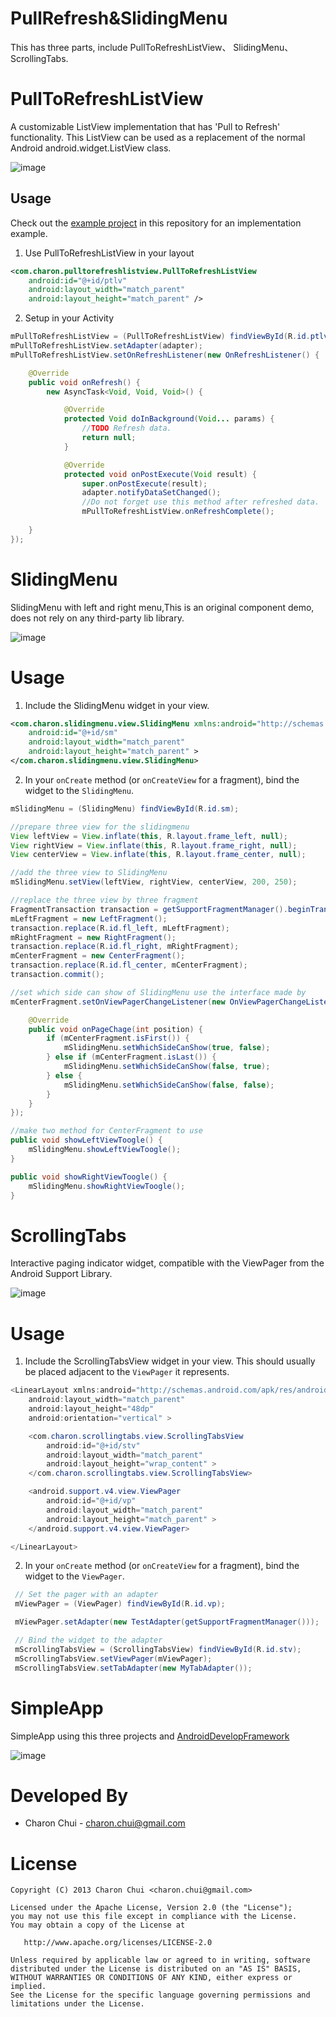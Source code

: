 PullRefresh&SlidingMenu
===

This has three parts, include PullToRefreshListView、 SlidingMenu、 ScrollingTabs.

                 
PullToRefreshListView
===

A customizable ListView implementation that has 'Pull to Refresh' functionality. This ListView can be used as a replacement of the normal Android android.widget.ListView class.

![image](https://raw.githubusercontent.com/CharonChui/AndroidNote/master/Pic/pullrefresh.gif)    

Usage
---

Check out the [example project](https://github.com/CharonChui/PullToRefreshListView) 
in this repository for an implementation example. 

1. Use PullToRefreshListView in your layout
```xml
<com.charon.pulltorefreshlistview.PullToRefreshListView
	android:id="@+id/ptlv"
	android:layout_width="match_parent"
	android:layout_height="match_parent" />
```

2. Setup in your Activity
```java
mPullToRefreshListView = (PullToRefreshListView) findViewById(R.id.ptlv);
mPullToRefreshListView.setAdapter(adapter);
mPullToRefreshListView.setOnRefreshListener(new OnRefreshListener() {

	@Override
	public void onRefresh() {
		new AsyncTask<Void, Void, Void>() {

			@Override
			protected Void doInBackground(Void... params) {
				//TODO Refresh data.
				return null;
			}

			@Override
			protected void onPostExecute(Void result) {
				super.onPostExecute(result);
				adapter.notifyDataSetChanged();
				//Do not forget use this method after refreshed data.
				mPullToRefreshListView.onRefreshComplete();
			
	}
});
```

SlidingMenu
===

SlidingMenu with left and right menu,This is an original component demo, does not rely on any third-party lib library.

![image](https://raw.githubusercontent.com/CharonChui/PullRefresh&SlidingMenu/master/Pics/SlidingMenu.gif)  

Usage
===

1. Include the SlidingMenu widget in your view.        

```xml
<com.charon.slidingmenu.view.SlidingMenu xmlns:android="http://schemas.android.com/apk/res/android"
	android:id="@+id/sm"
	android:layout_width="match_parent"
	android:layout_height="match_parent" >
</com.charon.slidingmenu.view.SlidingMenu>
```	             

2. In your `onCreate` method (or `onCreateView` for a fragment), bind the widget to the `SlidingMenu`.

```java
mSlidingMenu = (SlidingMenu) findViewById(R.id.sm);

//prepare three view for the slidingmenu
View leftView = View.inflate(this, R.layout.frame_left, null);
View rightView = View.inflate(this, R.layout.frame_right, null);
View centerView = View.inflate(this, R.layout.frame_center, null);

//add the three view to SlidingMenu
mSlidingMenu.setView(leftView, rightView, centerView, 200, 250);

//replace the three view by three fragment
FragmentTransaction transaction = getSupportFragmentManager().beginTransaction();
mLeftFragment = new LeftFragment();
transaction.replace(R.id.fl_left, mLeftFragment);
mRightFragment = new RightFragment();
transaction.replace(R.id.fl_right, mRightFragment);
mCenterFragment = new CenterFragment();
transaction.replace(R.id.fl_center, mCenterFragment);
transaction.commit();

//set which side can show of SlidingMenu use the interface made by 
mCenterFragment.setOnViewPagerChangeListener(new OnViewPagerChangeListener() {

	@Override
	public void onPageChage(int position) {
		if (mCenterFragment.isFirst()) {
			mSlidingMenu.setWhichSideCanShow(true, false);
		} else if (mCenterFragment.isLast()) {
			mSlidingMenu.setWhichSideCanShow(false, true);
		} else {
			mSlidingMenu.setWhichSideCanShow(false, false);
		}
	}
});

//make two method for CenterFragment to use
public void showLeftViewToogle() {
	mSlidingMenu.showLeftViewToogle();
}

public void showRightViewToogle() {
	mSlidingMenu.showRightViewToogle();
}
```
		
		
ScrollingTabs
===

Interactive paging indicator widget, compatible with the ViewPager from the Android Support Library.

![image](https://raw.githubusercontent.com/CharonChui/PullRefresh&SlidingMenu/master/Pics/ScrollingTabs.gif)  

Usage
===

1. Include the ScrollingTabsView widget in your view. This should usually be placed adjacent to the `ViewPager` it represents.

```java
<LinearLayout xmlns:android="http://schemas.android.com/apk/res/android"
	android:layout_width="match_parent"
	android:layout_height="48dp"
	android:orientation="vertical" >

	<com.charon.scrollingtabs.view.ScrollingTabsView
		android:id="@+id/stv"
		android:layout_width="match_parent"
		android:layout_height="wrap_content" >
	</com.charon.scrollingtabs.view.ScrollingTabsView>

	<android.support.v4.view.ViewPager
		android:id="@+id/vp"
		android:layout_width="match_parent"
		android:layout_height="match_parent" >
	</android.support.v4.view.ViewPager>

</LinearLayout>
```

2. In your `onCreate` method (or `onCreateView` for a fragment), bind the widget to the `ViewPager`.

```java
 // Set the pager with an adapter
 mViewPager = (ViewPager) findViewById(R.id.vp);

 mViewPager.setAdapter(new TestAdapter(getSupportFragmentManager()));

 // Bind the widget to the adapter
 mScrollingTabsView = (ScrollingTabsView) findViewById(R.id.stv);
 mScrollingTabsView.setViewPager(mViewPager);
 mScrollingTabsView.setTabAdapter(new MyTabAdapter()); 
```

SimpleApp
===

SimpleApp using this three projects and [AndroidDevelopFramework](https://github.com/CharonChui/AndroidDevelopFramework)

![image](https://raw.githubusercontent.com/CharonChui/PullRefresh&SlidingMenu/master/Pics/SimpleApp.gif)  


Developed By
===

 * Charon Chui - <charon.chui@gmail.com>


License
===

    Copyright (C) 2013 Charon Chui <charon.chui@gmail.com>

    Licensed under the Apache License, Version 2.0 (the "License");
    you may not use this file except in compliance with the License.
    You may obtain a copy of the License at

       http://www.apache.org/licenses/LICENSE-2.0

    Unless required by applicable law or agreed to in writing, software
    distributed under the License is distributed on an "AS IS" BASIS,
    WITHOUT WARRANTIES OR CONDITIONS OF ANY KIND, either express or implied.
    See the License for the specific language governing permissions and
    limitations under the License.

